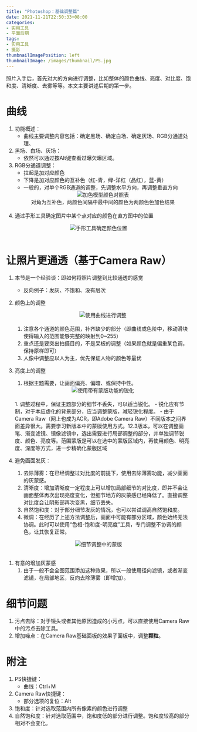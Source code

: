 ```yaml
---
title: "Photoshop：基础调整篇"
date: 2021-11-21T22:50:33+08:00
categories:
- 实用工具
- 平面后期
tags:
- 实用工具
- 摄影
thumbnailImagePosition: left
thumbnailImage: /images/thumbnail/PS.jpg
---
```

照片入手后，首先对大的方向进行调整，比如整体的颜色曲线、亮度、对比度、饱和度、清晰度、去雾等等。本文主要讲述后期的第一步。
<!--more-->
# 曲线
1. 功能概述：
    - 曲线主要调整内容包括：确定黑场、确定白场、确定灰场、RGB分通道处理、
2. 黑场、白场、灰场：
    - 依然可以通过按Alt键查看过曝欠曝区域。
3. RGB分通道调整：
    - 拉起是加对应颜色
    - 下降是加对应颜色的互补色（红-青，绿-洋红（品红），蓝-黄）
    - 一般的，对单个RGB通道的调整，先调整水平方向，再调整垂直方向
    <center><img src='/images/Photoshop/color_circle.svg'>加色模型颜色对照表</br>对角为互补色，两颜色间隔中最中间的颜色为两颜色色加色结果</center></br>
4. 通过手形工具确定图片中某个点对应的颜色在直方图中的位置
<center><img src='/images/Photoshop/line_hand.png'>手形工具确定颜色位置</center></br>

# 让照片更通透（基于Camera Raw）
1. 本节是一个经验谈：即如何将照片调整到比较通透的感觉
    - 反向例子：发灰、不饱和、没有层次
1. 颜色上的调整
    <center><img src='/images/Photoshop/AdjustColorLine.png'>使用曲线进行调整</center></br>

    1. 注意各个通道的颜色范围，补齐缺少的部分（即曲线或色阶中，移动滑块使得输入的范围能够完整的映射到0~255）
    1. 重点还是要突出拍摄目的，不是呆板的调整（如果颜色就是偏重某色调，保持原样即可）
    1. 人像中调整应以人为主，优先保证人物的颜色等最优
1. 亮度上的调整
    1. 根据主题需要，让画面偏亮、偏暗、或保持中性。
    <center><img src='/images/Photoshop/detail_sharpen_mask.png'>使用带有蒙版功能的锐化</center></br>
    1. 调整过程中，保证主题部分的细节不丢失，可以适当锐化。
        - 锐化应有节制，对于本应虚化的背景部分，应当调整蒙版，减轻锐化程度。
        - 由于Camera Raw（网上也成为ACR，即Adobe Camera Raw）不同版本之间界面差异很大。需要学习新版本中的蒙版使用方式。12.3版本，可以在调整画笔、渐变滤镜、镜像滤镜中，选出需要进行局部调整的部分，并单独调节锐度、颜色、亮度等。范围蒙版是可以在选中的蒙版区域内，再使用颜色、明亮度、深度等方式，进一步精确化蒙版区域
1. 避免画面发灰：
    1. 去除薄雾：在已经调整过对比度的前提下，使用去除薄雾功能，减少画面的灰蒙感。
    1. 清晰度：增加清晰度一定程度上可以增加局部细节的对比度，即并不会让画面整体再次出现亮度变化，但细节地方的灰蒙感已经降低了。直接调整对比度会让阴影部再次变黑，细节丢失。
    1. 自然饱和度：对于部分细节发灰的情况，也可以尝试调高自然饱和度。
    1. 微调：在经历了上述方法调整后，画面中可能有部分区域，颜色始终无法协调。此时可以使用“色相-饱和度-明亮度”工具，专门调整不协调的颜色，让其恢复正常。
<center><img src='/images/Photoshop/ACR_Detail_Adjust.png'>细节调整中的蒙版</center></br>

1. 有意的增加灰蒙感
    1. 由于一般不会全图范围添加这种效果，所以一般使用径向滤镜，或者渐变滤镜，在局部地区，反向去除薄雾（即增加）。

# 细节问题
1. 污点去除：对于镜头或者其他原因造成的小污点，可以直接使用Camera Raw中的污点去除工具。
1. 增加噪点：在Camera Raw基础面板的效果子面板中，调整**颗粒**。

# 附注
1. PS快捷键：
    - 曲线：Ctrl+M
1. Camera Raw快捷键：
    - 部分选项的复位：Alt
1. 饱和度：针对选取范围内所有像素的颜色进行调整
1. 自然饱和度：针对选取范围中，饱和度低的部分进行调整。饱和度较高的部分相对不会变化。